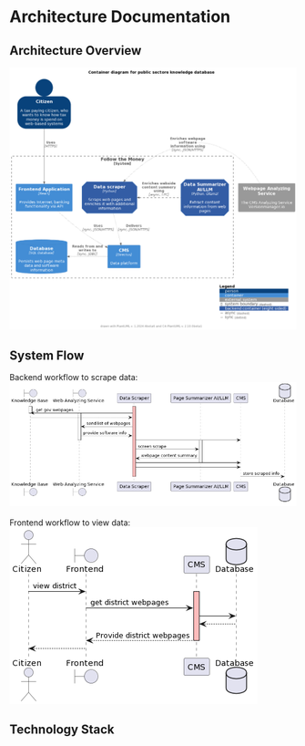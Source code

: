 # Architecture Documentation

## Architecture Overview

![Container diagram for public sectore webpage knowledge database](image/Architecture_C4_ContainerView.png)


## System Flow

Backend workflow to scrape data:<br>
![Sequence diagram backend](image/Architecture_C4_SequenceDiagramBackend.png)
<br><br>
Frontend workflow to view data:<br>
![Sequence diagram frontend](image/Architecture_C4_SequenceDiagramFrontend.png)

## Technology Stack

